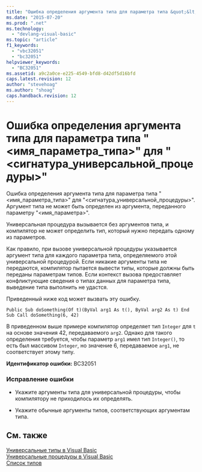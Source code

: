 ```yaml
---
title: "Ошибка определения аргумента типа для параметра типа &quot;&lt;имя_параметра_типа&gt;&quot; для &quot;&lt;сигнатура_универсальной_процедуры&gt;&quot; | Microsoft Docs"
ms.date: "2015-07-20"
ms.prod: ".net"
ms.technology: 
  - "devlang-visual-basic"
ms.topic: "article"
f1_keywords: 
  - "vbc32051"
  - "bc32051"
helpviewer_keywords: 
  - "BC32051"
ms.assetid: a9c2a0ce-e225-4549-bfd8-d42df5d16bfd
caps.latest.revision: 12
author: "stevehoag"
ms.author: "shoag"
caps.handback.revision: 12
---
```

# Ошибка определения аргумента типа для параметра типа &quot;&lt;имя_параметра_типа&gt;&quot; для &quot;&lt;сигнатура_универсальной_процедуры&gt;&quot;
Ошибка определения аргумента типа для параметра типа "\<имя\_параметра\_типа\>" для "\<сигнатура\_универсальной\_процедуры\>". Аргумент типа не может быть определен из аргумента, переданного параметру "\<имя\_параметра\>".  
  
 Универсальная процедура вызывается без аргументов типа, и компилятор не может определить тип, который нужно передать одному из параметров.  
  
 Как правило, при вызове универсальной процедуры указывается аргумент типа для каждого параметра типа, определяемого этой универсальной процедурой. Если никакие аргументы типа не передаются, компилятор пытается вывести типы, которые должны быть переданы параметрам типов. Если контекст вызова предоставляет конфликтующие сведения о типах данных для параметра типа, выведение типа выполнить не удастся.  
  
 Приведенный ниже код может вызвать эту ошибку.  
  
```  
Public Sub doSomething(Of t)(ByVal arg1 As t(), ByVal arg2 As t) End Sub Call doSomething(6, 42)  
```  
  
 В приведенном выше примере компилятор определяет тип `Integer` для `t` на основе значения 42, передаваемого `arg2`. Однако для такого определения требуется, чтобы параметр `arg1` имел тип `Integer()`, то есть был массивом `Integer`, но значение 6, передаваемое `arg1`, не соответствует этому типу.  
  
 **Идентификатор ошибки:** BC32051  
  
### Исправление ошибки  
  
-   Укажите аргументы типа для универсальной процедуры, чтобы компилятору не приходилось их определять.  
  
-   Укажите обычные аргументы типов, соответствующих аргументам типа.  
  
## См. также  
 [Универсальные типы в Visual Basic](../../visual-basic/programming-guide/language-features/data-types/generic-types.md)   
 [Универсальные процедуры в Visual Basic](../../visual-basic/programming-guide/language-features/data-types/generic-procedures.md)   
 [Список типов](../../visual-basic/language-reference/statements/type-list.md)